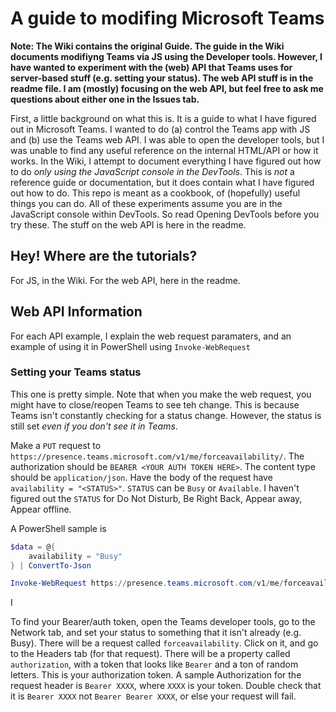 # A guide to modifing Microsoft Teams

**Note: The Wiki contains the original Guide. The guide in the Wiki documents modifiyng Teams via JS using the Developer tools. However, I have wanted to experiment with the (web) API that Teams uses for server-based stuff (e.g. setting your status). The web API stuff is in the readme file. I am (mostly) focusing on the web API, but feel free to ask me questions about either one in the Issues tab.**

First, a little background on what this is. It is a guide to what I have figured out in Microsoft Teams. I wanted to do (a) control the Teams app with JS and (b) use the Teams web API. I was able to open the developer tools, but I was unable to find any useful reference on the internal HTML/API or how it works. In the Wiki, I attempt to document everything I have figured out how to do _only using the JavaScript console in the DevTools_. This is _not_ a reference guide or documentation, but it does contain what I have figured out how to do. This repo is meant as a cookbook, of (hopefully) useful things you can do. All of these experiments assume you are in the JavaScript console within DevTools. So read Opening DevTools before you try these. The stuff on the web API is here in the readme.

## Hey! Where are the tutorials?

For JS, in the Wiki. For the web API, here in the readme.

## Web API Information

For each API example, I explain the web request paramaters, and an example of using it in PowerShell using `Invoke-WebRequest`

### Setting your Teams status

This one is pretty simple. Note that when you make the web request, you might have to close/reopen Teams to see teh change. This is because Teams isn't constantly checking for a status change. However, the status is still set _even if you don't see it in Teams_.

Make a `PUT` request to `https://presence.teams.microsoft.com/v1/me/forceavailability/`. The authorization should be `BEARER <YOUR AUTH TOKEN HERE>`. The content type should be `application/json`. Have the body of the request have `availability = "<STATUS>"`. `STATUS` can be `Busy` or `Available`. I haven't figured out the `STATUS` for Do Not Disturb, Be Right Back, Appear away, Appear offline.

A PowerShell sample is
```PowerShell
$data = @{
    availability = "Busy"
} | ConvertTo-Json

Invoke-WebRequest https://presence.teams.microsoft.com/v1/me/forceavailability/ -Method PUT -Headers @{Authorization = "Bearer <YOUR AUTH TOKEN HERE"} -Body $data -ContentType "application/json"
```

I

To find your Bearer/auth token, open the Teams developer tools, go to the Network tab, and set your status to something that it isn't already (e.g. Busy). There will be a request called `forceavailability`. Click on it, and go to the Headers tab (for that request). There will be a property called `authorization`, with a token that looks like `Bearer` and a ton of random letters. This is your authorization token. A sample Authorization for the request header is `Bearer XXXX`, where `XXXX` is your token. Double check that it is `Bearer XXXX` not `Bearer Bearer XXXX`, or else your request will fail.